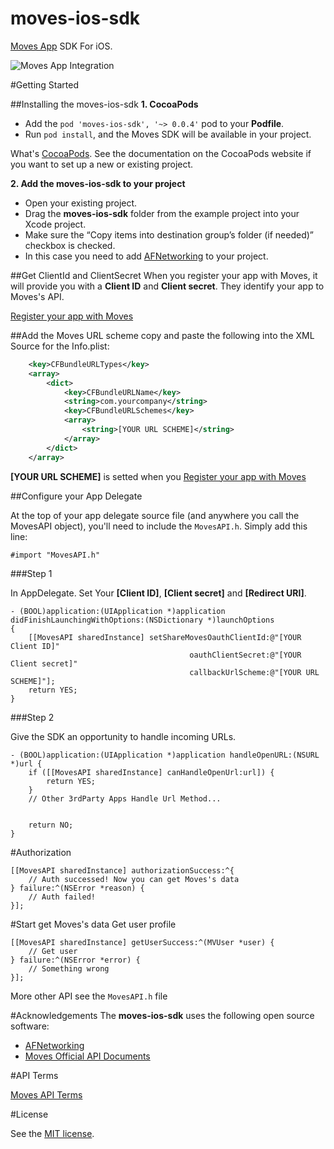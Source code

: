 moves-ios-sdk
=============
[Moves App](http://moves-app.com) SDK For iOS. 

![Moves App Integration](https://dev.moves-app.com/assets/images/moves-api.png)

#Getting Started

##Installing the moves-ios-sdk
**1. CocoaPods**

- Add the ``pod 'moves-ios-sdk', '~> 0.0.4'`` pod to your **Podfile**. 
- Run ``pod install``, and the Moves SDK will be available in your project.

What's [CocoaPods](http://cocoapods.org/).
See the documentation on the CocoaPods website if you want to set up a new or existing project.

**2. Add the moves-ios-sdk to your project**
- Open your existing project.
- Drag the **moves-ios-sdk** folder from the example project into your Xcode project.
- Make sure the “Copy items into destination group’s folder (if needed)” checkbox is checked.
- In this case you need to add [AFNetworking](https://github.com/AFNetworking/AFNetworking) to your project.

##Get ClientId and ClientSecret
When you register your app with Moves, it will provide you with a **Client ID** and **Client secret**. They identify your app to Moves's API. 

[Register your app with Moves](https://dev.moves-app.com/clients)

##Add the Moves URL scheme
copy and paste the following into the XML Source for the Info.plist:
```Xml
    <key>CFBundleURLTypes</key>
    <array>
        <dict>
            <key>CFBundleURLName</key>
            <string>com.yourcompany</string>
            <key>CFBundleURLSchemes</key>
            <array>
                <string>[YOUR URL SCHEME]</string>
            </array>
        </dict>
    </array>
```
**[YOUR URL SCHEME]** is setted when you [Register your app with Moves](https://dev.moves-app.com/clients)

##Configure your App Delegate

At the top of your app delegate source file (and anywhere you call the MovesAPI object), you'll need to include the ``MovesAPI.h``.  Simply add this line:

``#import "MovesAPI.h"``

###Step 1

In AppDelegate. Set Your **[Client ID]**, **[Client secret]** and **[Redirect URI]**.
```Objc
- (BOOL)application:(UIApplication *)application didFinishLaunchingWithOptions:(NSDictionary *)launchOptions
{
    [[MovesAPI sharedInstance] setShareMovesOauthClientId:@"[YOUR Client ID]"
                                        oauthClientSecret:@"[YOUR Client secret]"
                                        callbackUrlScheme:@"[YOUR URL SCHEME]"];
    return YES;
}
```
###Step 2

Give the SDK an opportunity to handle incoming URLs. 
```Objc
- (BOOL)application:(UIApplication *)application handleOpenURL:(NSURL *)url {
    if ([[MovesAPI sharedInstance] canHandleOpenUrl:url]) {
        return YES;
    }
    // Other 3rdParty Apps Handle Url Method...
    
    
    return NO;
}
```
#Authorization 
```Objc
[[MovesAPI sharedInstance] authorizationSuccess:^{
    // Auth successed! Now you can get Moves's data
} failure:^(NSError *reason) {
    // Auth failed!
}];
```
#Start get Moves's data
Get user profile
```Objc
[[MovesAPI sharedInstance] getUserSuccess:^(MVUser *user) {
    // Get user
} failure:^(NSError *error) {
    // Something wrong
}];
```
More other API see the ``MovesAPI.h`` file

#Acknowledgements
The **moves-ios-sdk** uses the following open source software:

- [AFNetworking](https://github.com/AFNetworking/AFNetworking)
- [Moves Official API Documents](https://dev.moves-app.com/)

#API Terms

[Moves API Terms](https://dev.moves-app.com/docs/terms_summary)

#License

See the [MIT license](https://github.com/vitoziv/moves-ios-sdk/blob/master/LICENSE).
